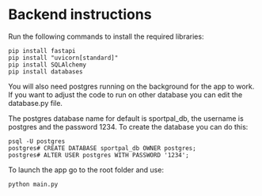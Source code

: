 # Backend instructions

Run the following commands to install the required libraries:

```
pip install fastapi
pip install "uvicorn[standard]"
pip install SQLAlchemy
pip install databases
```

You will also need postgres running on the background for the app to work. If you want to adjust the code to run on other database you can edit the database.py file.

The postgres database name for default is sportpal_db, the username is postgres and the password 1234. To create the database you can do this:

```
psql -U postgres
postgres# CREATE DATABASE sportpal_db OWNER postgres;
postgres# ALTER USER postgres WITH PASSWORD '1234';
```

To launch the app go to the root folder and use:

```
python main.py
```
